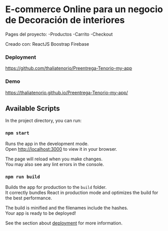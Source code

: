 # E-commerce Online para un negocio de Decoración de interiores

Pages del proyecto:
-Productos
-Carrito
-Checkout

Creado con:
ReactJS
Boostrap
Firebase


### Deployment
https://github.com/thaliatenorio/Preentrega-Tenorio-my-app

### Demo
https://thaliatenorio.github.io/Preentrega-Tenorio-my-app/
## Available Scripts

In the project directory, you can run:

### `npm start`

Runs the app in the development mode.\
Open [http://localhost:3000](http://localhost:3000) to view it in your browser.

The page will reload when you make changes.\
You may also see any lint errors in the console.


### `npm run build`

Builds the app for production to the `build` folder.\
It correctly bundles React in production mode and optimizes the build for the best performance.

The build is minified and the filenames include the hashes.\
Your app is ready to be deployed!

See the section about [deployment](https://facebook.github.io/create-react-app/docs/deployment) for more information.



